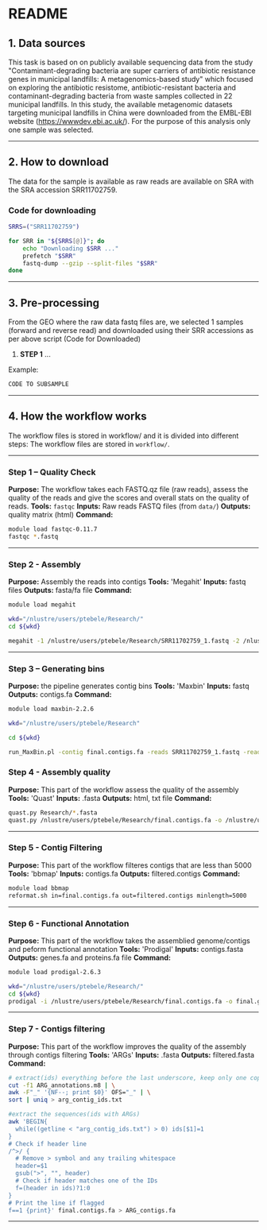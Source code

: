 

#  README

## 1. Data sources

This task is based on on publicly available sequencing data from the study "Contaminant-degrading bacteria are super carriers of antibiotic resistance genes in municipal landfills: A metagenomics-based study" which focused on exploring the antibiotic resistome, antibiotic-resistant bacteria and contaminant-degrading bacteria from waste samples collected in 22 municipal landfills. In this study, the available metagenomic datasets targeting municipal landfills in China were downloaded from the EMBL-EBI website (https://wwwdev.ebi.ac.uk/). For the purpose of this analysis only one sample was selected.

---

## 2. How to download

The data for the sample is available as raw reads are available on SRA with the SRA accession SRR11702759.
### Code for downloading

```bash
SRRS=("SRR11702759")

for SRR in "${SRRS[@]}"; do
    echo "Downloading $SRR ..."
    prefetch "$SRR"
    fastq-dump --gzip --split-files "$SRR"
done
```


---

## 3. Pre-processing 

From the GEO where the raw data fastq files are, we selected 1 samples (forward and reverse read) and downloaded using their SRR accessions as per above script (Code for Downloaded)

1. **STEP 1** ...

Example:

```bash
CODE TO SUBSAMPLE
```


---

## 4. How the workflow works
The workflow files is stored in workflow/ and it is divided into different steps:
The workflow files are stored in `workflow/`.

---

### Step 1 – Quality Check

**Purpose:** The workflow takes each FASTQ.qz file (raw reads), assess the quality of the reads and give the scores and overall stats on the quality of reads.
**Tools:** `fastqc`
**Inputs:** Raw reads FASTQ files (from `data/`)
**Outputs:** quality matrix (html)
**Command:**

```bash
module load fastqc-0.11.7
fastqc *.fastq                                         

```

---

### Step 2 - Assembly

**Purpose:** Assembly the reads into contigs
**Tools:** 'Megahit'
**Inputs:** fastq files
**Outputs:** fasta/fa file
**Command:**

```bash
module load megahit

wkd="/nlustre/users/ptebele/Research/"
cd ${wkd}

megahit -1 /nlustre/users/ptebele/Research/SRR11702759_1.fastq -2 /nlustre/users/ptebele/Research/SRR11702759_2.fastq -t 12

```
---

### Step 3 – Generating bins

**Purpose:** the pipeline generates contig bins
**Tools:** 'Maxbin'
**Inputs:** fastq
**Outputs:** contigs.fa
**Command:**
```bash
module load maxbin-2.2.6

wkd="/nlustre/users/ptebele/Research"

cd ${wkd}

run_MaxBin.pl -contig final.contigs.fa -reads SRR11702759_1.fastq -reads2 SRR11702759_2.fastq -out final.bins

```
### Step 4 - Assembly quality

**Purpose:** This part of the workflow assess the quality of the assembly
**Tools:** 'Quast'
**Inputs:** .fasta
**Outputs:** html, txt file
**Command:**

```bash
quast.py Research/*.fasta
quast.py /nlustre/users/ptebele/Research/final.contigs.fa -o /nlustre/users/ptebele/Research/final.contigs


```
---

### Step 5 - Contig Filtering

**Purpose:** This part of the workflow filteres contigs that are less than 5000
**Tools:** 'bbmap'
**Inputs:** contigs.fa
**Outputs:** filtered.contigs
**Command:**

```bash
module load bbmap
reformat.sh in=final.contigs.fa out=filtered.contigs minlength=5000
```
---
### Step 6 - Functional Annotation

**Purpose:** This part of the workflow takes the assemblied genome/contigs and peform functional annotation
**Tools:** 'Prodigal'
**Inputs:** contigs.fasta
**Outputs:** genes.fa and proteins.fa file
**Command:**

```bash
module load prodigal-2.6.3

wkd="/nlustre/users/ptebele/Research/"
cd ${wkd}
prodigal -i /nlustre/users/ptebele/Research/final.contigs.fa -o final.genes.gbk -a final.proteins.faa -d final.genes.fna -p meta -c

```
---

### Step 7 - Contigs filtering

**Purpose:** This part of the workflow improves the quality of the assembly through contigs filtering 
**Tools:** 'ARGs'
**Inputs:** .fasta
**Outputs:** filtered.fasta
**Command:**

```bash
# extract(ids) everything before the last underscore, keep only one copy per contig
cut -f1 ARG_annotations.m8 | \
awk -F"_" '{NF--; print $0}' OFS="_" | \
sort | uniq > arg_contig_ids.txt

#extract the sequences(ids with ARGs)
awk 'BEGIN{
  while((getline < "arg_contig_ids.txt") > 0) ids[$1]=1
}
# Check if header line
/^>/ {
  # Remove > symbol and any trailing whitespace
  header=$1
  gsub(">", "", header)
  # Check if header matches one of the IDs
  f=(header in ids)?1:0
}
# Print the line if flagged
f==1 {print}' final.contigs.fa > ARG_contigs.fa


```
---
